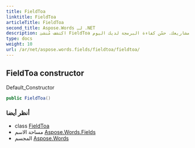 ```yaml
---
title: FieldToa
linktitle: FieldToa
articleTitle: FieldToa
second_title: Aspose.Words لـ .NET
description: اكتشف مُنشئ FieldToa الافتراضي، المُصمم لضمان تكامل سلس وأداء مثالي في مشاريعك. حسّن كفاءة البرمجة لديك اليوم!
type: docs
weight: 10
url: /ar/net/aspose.words.fields/fieldtoa/fieldtoa/
---
```

## FieldToa constructor

Default_Constructor

```csharp
public FieldToa()
```

### أنظر أيضا

* class [FieldToa](../)
* مساحة الاسم [Aspose.Words.Fields](../../../aspose.words.fields/)
* المجسم [Aspose.Words](../../../)
